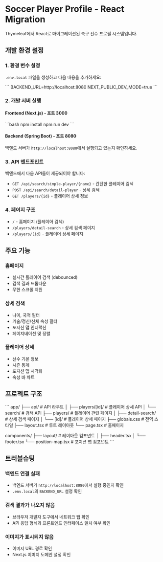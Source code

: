 # Soccer Player Profile - React Migration

Thymeleaf에서 React로 마이그레이션된 축구 선수 프로필 시스템입니다.

## 개발 환경 설정

### 1. 환경 변수 설정
`.env.local` 파일을 생성하고 다음 내용을 추가하세요:

\`\`\`
BACKEND_URL=http://localhost:8080
NEXT_PUBLIC_DEV_MODE=true
\`\`\`

### 2. 개발 서버 실행

#### Frontend (Next.js) - 포트 3000
\`\`\`bash
npm install
npm run dev
\`\`\`

#### Backend (Spring Boot) - 포트 8080
백엔드 서버가 `http://localhost:8080`에서 실행되고 있는지 확인하세요.

### 3. API 엔드포인트

백엔드에서 다음 API들이 제공되어야 합니다:

- `GET /api/search/simple-player/{name}` - 간단한 플레이어 검색
- `POST /api/search/detail-player` - 상세 검색  
- `GET /players/{id}` - 플레이어 상세 정보

### 4. 페이지 구조

- `/` - 홈페이지 (플레이어 검색)
- `/players/detail-search` - 상세 검색 페이지
- `/players/[id]` - 플레이어 상세 페이지

## 주요 기능

### 홈페이지
- 실시간 플레이어 검색 (debounced)
- 검색 결과 드롭다운
- 무한 스크롤 지원

### 상세 검색
- 나이, 국적 필터
- 기술/정신/신체 속성 필터
- 포지션 맵 인터랙션
- 페이지네이션 및 정렬

### 플레이어 상세
- 선수 기본 정보
- 시즌 통계
- 포지션 맵 시각화
- 속성 바 차트

## 프로젝트 구조

\`\`\`
app/
├── api/                    # API 라우트
│   ├── players/[id]/      # 플레이어 상세 API
│   └── search/            # 검색 API
├── players/               # 플레이어 관련 페이지
│   ├── detail-search/     # 상세 검색 페이지
│   └── [id]/             # 플레이어 상세 페이지
├── globals.css           # 전역 스타일
├── layout.tsx           # 루트 레이아웃
└── page.tsx            # 홈페이지

components/
├── layout/             # 레이아웃 컴포넌트
│   ├── header.tsx
│   └── footer.tsx
└── position-map.tsx   # 포지션 맵 컴포넌트
\`\`\`

## 트러블슈팅

### 백엔드 연결 실패
- 백엔드 서버가 `http://localhost:8080`에서 실행 중인지 확인
- `.env.local`의 `BACKEND_URL` 설정 확인

### 검색 결과가 나오지 않음
- 브라우저 개발자 도구에서 네트워크 탭 확인
- API 응답 형식과 프론트엔드 인터페이스 일치 여부 확인

### 이미지가 표시되지 않음
- 이미지 URL 경로 확인
- Next.js 이미지 도메인 설정 확인
